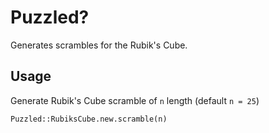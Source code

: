 Puzzled?
========
Generates scrambles for the Rubik's Cube.

Usage
-----
Generate Rubik's Cube scramble of `n` length (default `n = 25`)

    Puzzled::RubiksCube.new.scramble(n)

